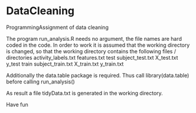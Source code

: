 # DataCleaning
ProgrammingAssignment of data cleaning

The program run_analysis.R needs no argument, the file names are hard coded in the code. In order to work it is assumed that the working directory is changed, so that the working directory contains the following files / directories
activity_labels.txt
features.txt
test
  subject_test.txt
  X_test.txt
  y_test
train
  subject_train.txt
  X_train.txt
  y_train.txt

Additionally the data.table package is required. Thus call library(data.table) before calling run_analysis()

As result a file tidyData.txt is generated in the working directory. 

Have fun
  
  
